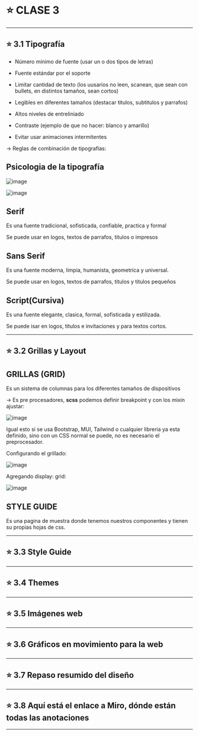 # :star: CLASE 3

---


## :star: 3.1 Tipografía

- Número mínimo de fuente (usar un o dos tipos de letras)

- Fuente estándar por el soporte

- Limitar cantidad de texto (los uusarios no leen, scanean, que sean con bullets, en distintos tamaños, sean cortos)

- Legibles en diferentes tamaños (destacar titulos, subtitulos y parrafos)

- Altos niveles de entreliniado

- Contraste (ejemplo de que no hacer: blanco y amarillo)

- Evitar usar animaciones intermitentes

-> Reglas de combinación de tipografías:

## Psicologia de la tipografía

![image](https://github.com/eugenia1984/UTN-FRSR-Programacion/assets/72580574/a2c08b8a-a013-405e-aebe-209225abadbd)

![image](https://github.com/eugenia1984/UTN-FRSR-Programacion/assets/72580574/87835cc2-c532-4627-a9fb-f6067c974489)

## Serif

Es una fuente tradicional, sofisticada, confiable, practica y formal

Se puede usar en logos, textos de parrafos, titulos o impresos

## Sans Serif

Es una fuente moderna, limpia, humanista, geometrica y universal.

Se puede usar en logos, textos de parrafos, titulos y titulos pequeños

## Script(Cursiva)

Es una fuente elegante, clasica, formal, sofisticada y estilizada.

Se puede isar en logos, titulos e invitaciones y para textos cortos.


---

## :star: 3.2 Grillas y Layout

## GRILLAS (GRID)

Es un sistema de columnas para los diferentes tamaños de dispositivos

-> Es pre procesadores, **scss** podemos definir breakpoint y con los mixin ajustar:

![image](https://github.com/eugenia1984/UTN-FRSR-Programacion/assets/72580574/c55a35c4-2219-4e86-8be1-2754bd8a1294)

Igual esto si se usa Bootstrap, MUI, Tailwind o cualquier libreria ya esta definido, sino con un CSS normal se puede, no es necesario el preprocesador.


Configurando el grillado:

![image](https://github.com/eugenia1984/UTN-FRSR-Programacion/assets/72580574/3e7d8a49-bbc3-4d5c-b7e0-5991e68332f4)

Agregando display: grid:

![image](https://github.com/eugenia1984/UTN-FRSR-Programacion/assets/72580574/2d7c1568-f90c-43a1-959a-346e6693646c)



## STYLE GUIDE

Es una pagina de muestra donde tenemos nuestros componentes y tienen su propias hojas de css.

---


## :star: 3.3 Style Guide

---

## :star: 3.4 Themes

---


## :star: 3.5 Imágenes web

---

## :star: 3.6 Gráficos en movimiento para la web

---


## :star: 3.7 Repaso resumido del diseño

---

## :star: 3.8 Aquí está el enlace a Miro, dónde están todas las anotaciones

---
